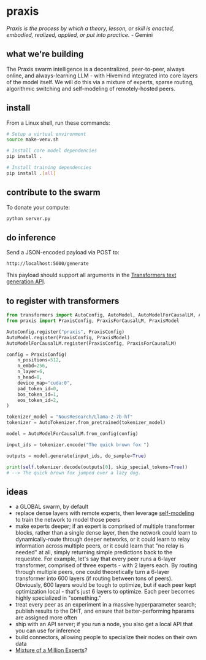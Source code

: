 # praxis

<!-- Triangulated Human Observation for Reasoning in the Natural Sciences -->

*Praxis is the process by which a theory, lesson, or skill is enacted, embodied, realized, applied, or put into practice.* - Gemini

## what we're building

The Praxis swarm intelligence is a decentralized, peer-to-peer, always online, and always-learning LLM - with Hivemind integrated into core layers of the model itself. We will do this via a mixture of experts, sparse routing, algorithmic switching and self-modeling of remotely-hosted peers.

## install

From a Linux shell, run these commands:

```sh
# Setup a virtual environment
source make-venv.sh

# Install core model dependencies
pip install .

# Install training dependencies
pip install .[all]
```

## contribute to the swarm

To donate your compute:

```sh
python server.py
```

## do inference

Send a JSON-encoded payload via POST to:

```
http://localhost:5000/generate
```

This payload should support all arguments in the [Transformers text generation API](https://huggingface.co/docs/transformers/en/main_classes/text_generation).

## to register with transformers

```py
from transformers import AutoConfig, AutoModel, AutoModelForCausalLM, AutoTokenizer
from praxis import PraxisConfig, PraxisForCausalLM, PraxisModel

AutoConfig.register("praxis", PraxisConfig)
AutoModel.register(PraxisConfig, PraxisModel)
AutoModelForCausalLM.register(PraxisConfig, PraxisForCausalLM)

config = PraxisConfig(
    n_positions=512,
    n_embd=256,
    n_layer=6,
    n_head=8,
    device_map="cuda:0",
    pad_token_id=0,
    bos_token_id=1,
    eos_token_id=2,
)

tokenizer_model = "NousResearch/Llama-2-7b-hf"
tokenizer = AutoTokenizer.from_pretrained(tokenizer_model)

model = AutoModelForCausalLM.from_config(config)

input_ids = tokenizer.encode("The quick brown fox ")

outputs = model.generate(input_ids, do_sample=True)

print(self.tokenizer.decode(outputs[0], skip_special_tokens=True))
# --> The quick brown fox jumped over a lazy dog.
```

## ideas

- a GLOBAL swarm, by default
- replace dense layers with remote experts, then leverage [self-modeling](https://arxiv.org/abs/2407.10188) to train the network to model those peers
- make experts deeper; if an expert is comprised of multiple transformer blocks, rather than a single dense layer, then the network could learn to dynamically-route through deeper networks, or it could learn to relay information across multiple peers, or it could learn that "no relay is needed" at all, simply returning simple predictions back to the requestee. For example, let's say that every peer runs a 6-layer transformer, comprised of three experts - with 2 layers each. By routing through multiple peers, one could theoretically turn a 6-layer transformer into 600 layers (if routing between tons of peers). Obviously, 600 layers would be tough to optimize, but if each peer kept optimization local - that's just 6 layers to optimize. Each peer becomes highly specialized in "something."
- treat every peer as an experiment in a massive hyperparameter search; publish results to the DHT, and ensure that better-performing hparams are assigned more often
- ship with an API server; if you run a node, you also get a local API that you can use for inference
- build connectors, allowing people to specialize their nodes on their own data
- [Mixture of a Million Experts](https://arxiv.org/abs/2407.04153)?